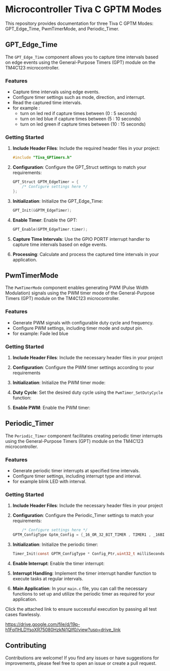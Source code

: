 # Microcontroller Tiva C GPTM Modes

This repository provides documentation for three Tiva C GPTM Modes: GPT_Edge_Time, PwmTimerMode, and Periodic_Timer.

## GPT_Edge_Time

The `GPT_Edge_Time` component allows you to capture time intervals based on edge events using the General-Purpose Timers (GPT) module on the TM4C123 microcontroller.

### Features

- Capture time intervals using edge events.
- Configure timer settings such as mode, direction, and interrupt.
- Read the captured time intervals.
- for example :
  - turn on led red if capture times between (0 : 5 seconds)
  - turn on led blue if capture times between (5 : 10 seconds)
  - turn on led green if capture times between (10 : 15 seconds)

### Getting Started

1. **Include Header Files**: Include the required header files in your project:

    ```c
    #include "Tiva_GPTimers.h"
    ```

2. **Configuration**: Configure the GPT_Struct settings to match your requirements:

    ```c
    GPT_Struct GPTM_EdgeTimer = {
        /* Configure settings here */
    };
    ```

3. **Initialization**: Initialize the GPT_Edge_Time:

    ```c
    GPT_Init(&GPTM_EdgeTimer);
    ```

4. **Enable Timer**: Enable the GPT:

    ```c
    GPT_Enable(GPTM_EdgeTimer.timer);
    ```

5. **Capture Time Intervals**: Use the GPIO PORTF interrupt handler to capture time intervals based on edge events.

6. **Processing**: Calculate and process the captured time intervals in your application.
   

## PwmTimerMode

The `PwmTimerMode` component enables generating PWM (Pulse Width Modulation) signals using the PWM timer mode of the General-Purpose Timers (GPT) module on the TM4C123 microcontroller.

### Features

- Generate PWM signals with configurable duty cycle and frequency.
- Configure PWM settings, including timer mode and output pin.
- for example: Fade led blue

### Getting Started

1. **Include Header Files**: Include the necessary header files in your project

2. **Configuration**: Configure the PWM timer settings according to your requirements

3. **Initialization**: Initialize the PWM timer mode:

4. **Duty Cycle**: Set the desired duty cycle using the `PwmTimer_SetDutyCycle` function:


5. **Enable PWM**: Enable the PWM timer:


## Periodic_Timer

The `Periodic_Timer` component facilitates creating periodic timer interrupts using the General-Purpose Timers (GPT) module on the TM4C123 microcontroller.

### Features

- Generate periodic timer interrupts at specified time intervals.
- Configure timer settings, including interrupt type and interval.
- for example blink LED with interval.

### Getting Started

1. **Include Header Files**: Include the necessary header files in your project

2. **Configuration**: Configure the Periodic_Timer settings to match your requirements:

    ```c
        /* Configure settings here */
    GPTM_ConfigType Gptm_Config = {_16_OR_32_BIT_TIMER , TIMER1 , _16BIT_IN_16_OR_32_BIT_TIMER , PERIODIC , INDIVIDUAL_A};
    
    ```

3. **Initialization**: Initialize the periodic timer:

    ```c
    Timer_Init(const GPTM_ConfigType * Config_Ptr,uint32_t milliSeconds);
    ```

4. **Enable Interrupt**: Enable the timer interrupt:

5. **Interrupt Handling**: Implement the timer interrupt handler function to execute tasks at regular intervals.

6. **Main Application**: In your `main.c` file, you can call the necessary functions to set up and utilize the periodic timer as required for your application.


Click the attached link to ensure successful execution by passing all test cases flawlessly.

https://drive.google.com/file/d/19p-h1FoI1HLDYsoXR75080HzkNj1Qlf0/view?usp=drive_link

## Contributing

Contributions are welcome! If you find any issues or have suggestions for improvements, please feel free to open an issue or create a pull request.
